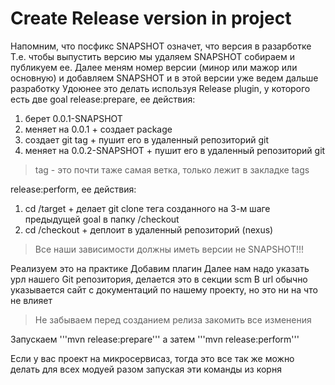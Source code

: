 # Create Release version in project

Напомним, что посфикс SNAPSHOT означет, что версия в разарботке
Т.е. чтобы выпустить версию мы удаляем SNAPSHOT собираем и публикуем ее. Далее меням номер 
версии (минор или мажор или основную) и добавляем SNAPSHOT и в этой версии уже ведем дальше 
разработку
Удоюнее это делать используя Release plugin, у которого есть две goal
release:prepare, ее действия:
1. берет 0.0.1-SNAPSHOT 
2. меняет на 0.0.1 + создает package
3. создает git tag + пушит его в удаленный репозиторий git
4. меняет на 0.0.2-SNAPSHOT + пушит его в удаленный репозиторий git

> tag - это почти таже самая ветка, только лежит в закладке tags

release:perform, ее действия:
1. cd /target + делает git clone тега созданного на 3-м шаге предыдущей goal в папку /checkout
2. cd /checkout + деплоит в удаленный репозиторий (nexus) 

> Все наши зависимости должны иметь версии не SNAPSHOT!!!
> 
Реализуем это на практике
Добавим плагин
Далее нам надо указать урл нашего Git репозитория, делается это в секции scm
В url обычно указывается сайт с документаций по нашему проекту, но это ни на что не влияет

> Не забываем перед созданием релиза закомить все изменения

Запускаем 
'''mvn release:prepare'''
а затем
'''mvn release:perform'''

Если у вас проект на микросервисаз, тогда это все так же можно делать для всех модуей разом 
запуская эти команды из корня
